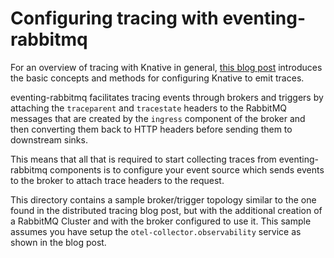 # Configuring tracing with eventing-rabbitmq

For an overview of tracing with Knative in general, [this blog
post](https://knative.dev/blog/articles/distributed-tracing/) introduces the
basic concepts and methods for configuring Knative to emit traces.

eventing-rabbitmq facilitates tracing events through brokers and triggers by
attaching the `traceparent` and `tracestate` headers to the RabbitMQ messages
that are created by the `ingress` component of the broker and then converting
them back to HTTP headers before sending them to downstream sinks.

This means that all that is required to start collecting traces from
eventing-rabbitmq components is to configure your event source which sends events
to the broker to attach trace headers to the request.

This directory contains a sample broker/trigger topology similar to the one
found in the distributed tracing blog post, but with the additional creation of
a RabbitMQ Cluster and with the broker configured to use it. This sample
assumes you have setup the `otel-collector.observability` service as shown in
the blog post.
